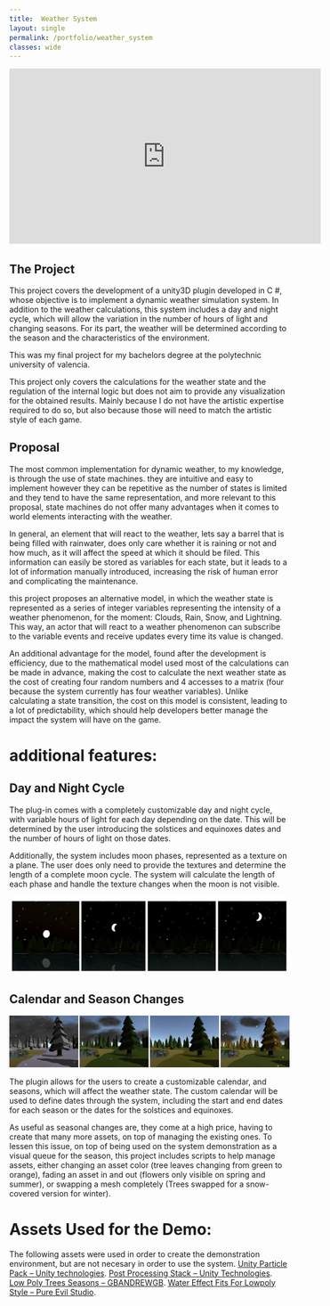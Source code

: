 ```yaml
---
title:  Weather System
layout: single
permalink: /portfolio/weather_system
classes: wide
---
```


<iframe width="560" height="315" src="https://www.youtube.com/embed/06J-OFtbp_U" frameborder="0" allow="accelerometer; autoplay; clipboard-write; encrypted-media; gyroscope; picture-in-picture" allowfullscreen></iframe>  
  
  
## The Project
This project covers the development of a unity3D plugin developed in C #, whose objective is to implement a dynamic weather simulation system. In addition to the weather calculations, this system includes a day and night cycle, which will allow the variation in the number of hours of light and changing seasons. For its part, the weather will be determined according to the season and the characteristics of the environment.

This was my final project for my bachelors degree at the polytechnic university of valencia. 

This project only covers the calculations for the weather state and the regulation of the internal logic but does not aim to provide any visualization for the obtained results. Mainly because I do not have the artistic expertise required to do so, but also because those will need to match the artistic style of each game.
 
## Proposal ##
The most common implementation for dynamic weather, to my knowledge, is through the use of state machines. they are intuitive and easy to implement however they can be repetitive as the number of states is limited and they tend to have the same representation, and more relevant to this proposal, state machines do not offer many advantages when it comes to world elements interacting with the weather. 

In general, an element that will react to the weather, lets say a barrel that is being filled with rainwater, does only care whether it is raining or not and how much, as it will affect the speed at which it should be filed. This information can easily be stored as variables for each state, but it leads to a lot of information manually introduced, increasing the risk of human error and complicating the maintenance. 

this project proposes an alternative model, in which the weather state is represented as a series of integer variables representing the intensity of a weather phenomenon, for the moment: Clouds, Rain, Snow, and Lightning. This way, an actor that will react to a weather phenomenon can subscribe to the variable events and receive updates every time its value is changed. 

An additional advantage for the model, found after the development is efficiency, due to the mathematical model used most of the calculations can be made in advance, making the cost to calculate the next weather state as the cost of creating four random numbers and 4 accesses to a matrix (four because the system currently has four weather variables). Unlike calculating a state transition, the cost on this model is consistent, leading to a lot of predictability, which should help developers better manage the impact the system will have on the game.
  

# additional features:
## Day and Night Cycle 
The plug-in comes with a completely customizable day and night cycle, with variable hours of light for each day depending on the date. This will be determined by the user introducing the solstices and equinoxes dates and the number of hours of light on those dates.

Additionally, the system includes moon phases, represented as a texture on a plane. The user does only need to provide the textures and determine the length of a complete moon cycle. The system will calculate the length of each phase and handle the texture changes when the moon is not visible.

![Moon phases](/assets/images/Moon_Phases_Environment_Demo.PNG)


## Calendar and Season Changes ##

![Same Scene on different Seasons](/assets/images/Season_Change.png)

The plugin allows for the users to create a customizable calendar, and seasons, which will affect the weather state. The custom calendar will be used to define dates through the system, including the start and end dates for each season or the dates for the solstices and equinoxes. 

As useful as seasonal changes are, they come at a high price, having to create that many more assets, on top of managing the existing ones. To lessen this issue, on top of being used on the system demonstration as a visual queue for the season, this project includes scripts to help manage assets, either changing an asset color (tree leaves changing from green to orange), fading an asset in and out (flowers only visible on spring and summer), or swapping a mesh completely (Trees swapped for a snow-covered version for winter).

# Assets Used for the Demo:
The following assets were used in order to create the demonstration environment, but are not necesary in order to use the system.
[Unity Particle Pack – Unity technologies](https://assetstore.unity.com/packages/essentials/asset-packs/unity-particle-pack-73777).
[Post Processing Stack – Unity Technologies](https://assetstore.unity.com/packages/essentials/post-processing-stack-83912).
[Low Poly Trees Seasons – GBANDREWGB](https://assetstore.unity.com/packages/3d/vegetation/trees/low-poly-trees-seasons-67486).
[Water Effect Fits For Lowpoly Style – Pure Evil Studio](https://assetstore.unity.com/packages/vfx/shaders/water-effect-fits-for-lowpoly-style-87810).
